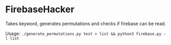 # FirebaseHacker
Takes keyword, generates permutations and checks if firebase can be read.

Usage:
```./generate_permutations.py test > list && python3 firebase.py -l list```
